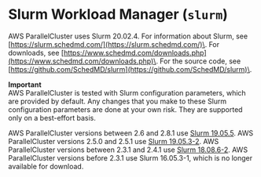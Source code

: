 # Slurm Workload Manager \(`slurm`\)<a name="schedulers.slurm"></a>

AWS ParallelCluster uses Slurm 20\.02\.4\. For information about Slurm, see [https://slurm.schedmd.com/](https://slurm.schedmd.com/)\. For downloads, see [https://www.schedmd.com/downloads.php](https://www.schedmd.com/downloads.php)\. For the source code, see [https://github.com/SchedMD/slurm](https://github.com/SchedMD/slurm)\.

**Important**  
AWS ParallelCluster is tested with Slurm configuration parameters, which are provided by default\. Any changes that you make to these Slurm configuration parameters are done at your own risk\. They are supported only on a best\-effort basis\.

AWS ParallelCluster versions between 2\.6 and 2\.8\.1 use [Slurm 19\.05\.5](https://download.schedmd.com/slurm/slurm-19.05.5.tar.bz2)\. AWS ParallelCluster versions 2\.5\.0 and 2\.5\.1 use [Slurm 19\.05\.3\-2](https://download.schedmd.com/slurm/slurm-19.05.3-2.tar.bz2)\. AWS ParallelCluster versions between 2\.3\.1 and 2\.4\.1 use [Slurm 18\.08\.6\-2](https://download.schedmd.com/slurm/slurm-18.08.6-2.tar.bz2)\. AWS ParallelCluster versions before 2\.3\.1 use Slurm 16\.05\.3\-1, which is no longer available for download\.